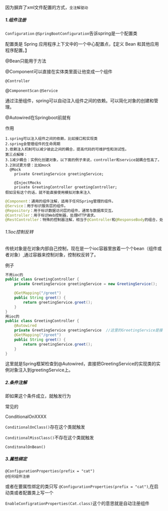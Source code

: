 因为摒弃了xml文件配置的方式，`全注解驱动`

##### 1.组件注册

`Configuration` `@SpringBootConfiguration`告诉spring是一个配置类

配置类是 Spring 应用程序上下文中的一个中心配置点，【定义 Bean 和其他应用程序配置。】

@Bean只能用于方法

@Component可以直接在实体类里面让他变成一个组件

 `@Controller`

@`ComponentScan` `@Service`

通过注册组件，spring可以自动注入组件之间的依赖。可以简化对象的创建和管理。

@Autowired在Springboot前就有

作用

```
1.spring可以注入组件之间的依赖，比如接口和实现类
2.spring会管理组件的生命周期
3.依赖注入机制可以减少彼此之间的耦合，提高代码的可维护性和测试性。
第三点解释：
3.1减少耦合：实例化创建对象，以下面的例子来说，controller和service就耦合性高了。
3.2测试更方便：比如mock
  @Mock
    private GreetingService greetingService;

    @InjectMocks
    private GreetingController greetingController;
假如没有这个的话，就不能直接使用模拟对象来注入
```



```java
@Component：通用的组件注解，适用于任何Spring管理的组件。
@Service：用于标识服务层的组件。
@Repository：用于标识数据访问层的组件，通常与数据库交互。
@Controller：用于标识Web控制器，处理HTTP请求。
@RestController：特殊的控制器注解，相当于@Controller和@ResponseBody的组合，处理RESTful Web服务的请求。
```



###### 1.1ioc控制反转

传统对象是在对象内部自己控制，现在是一个ioc容器里放着一个个bean（组件或者对象）,通过容器来控制对象，控制权反转了。

例子

```java
不用ioc的
public class GreetingController {
    private GreetingService greetingService = new GreetingService();

    @GetMapping("/greet")
    public String greet() {
        return greetingService.greet();
    }
}
用ioc的
public class GreetingController {
  	@Autowired
    private GreetingService greetingService  //这里的GreetingService是接口
    @GetMapping("/greet")
    public String greet() {
        return greetingService.greet();
    }
}
```

这里就是Spring框架检查到@Autowired，直接把GreetingService的实现类的实例对象注入到greetingService上。



##### 2.条件注解

即如果这个条件成立，就触发行为

常见的

ConditionalOnXXXX

`ConditionalOnClass()`存在这个类就触发

`ConditionalMissClass()`不存在这个类就触发

`ConditonalOnBean()`

##### 3.属性绑定

```
@ConfigurationProperties(prefix = "cat")
@任何组件注册
```

 或者在要属性绑定的类只写 `@ConfigurationProperties(prefix = "cat")`,在启动类或者配置类上写一个

`EnableConfigrationProperties(Cat.class)`这个的意思就是自动注册组件